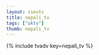 ```yaml
--- 
layout: sieutv
title: nepali_tv
tags: ["uktv"]
thumb: nepali_tv
---
```

{% include tvadv key=nepali_tv %}
